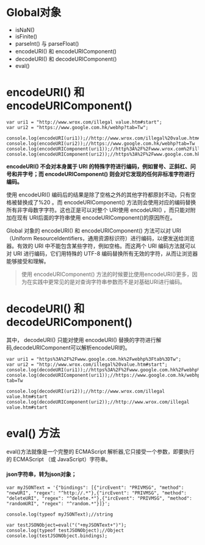 # Global对象

-  isNaN() 
-  isFinite() 
-  parseInt() 与 parseFloat()
-  encodeURI() 和 encodeURIComponent()
-  decodeURI() 和 decodeURIComponent()
-  eval()


# encodeURI() 和 encodeURIComponent()

    var uri1 = "http://www.wrox.com/illegal value.htm#start";
    var uri2 = "https://www.google.com.hk/webhp?tab=Tw";

    console.log(encodeURI(uri1));//http://www.wrox.com/illegal%20value.htm#start
    console.log(encodeURI(uri2));//https://www.google.com.hk/webhp?tab=Tw
    console.log(encodeURIComponent(uri1));//http%3A%2F%2Fwww.wrox.com%2Fillegal%20value.htm%23start
    console.log(encodeURIComponent(uri2));//https%3A%2F%2Fwww.google.com.hk%2Fwebhp%3Ftab%3DTw

**encodeURI() 不会对本身属于 URI 的特殊字符进行编码，例如冒号、正斜杠、问号和井字号；而 encodeURIComponent() 则会对它发现的任何非标准字符进行编码。**

使用 encodeURI() 编码后的结果是除了空格之外的其他字符都原封不动，只有空格被替换成了%20 。而 encodeURIComponent() 方法则会使用对应的编码替换所有非字母数字字符。这也正是可以对整个 URI使用 encodeURI() ，而只能对附加在现有 URI后面的字符串使用 encodeURIComponent()的原因所在。

Global 对象的 encodeURI() 和 encodeURIComponent() 方法可以对 URI（Uniform ResourceIdentifiers，通用资源标识符）进行编码，以便发送给浏览器。有效的 URI 中不能包含某些字符，例如空格。而这两个 URI 编码方法就可以对 URI 进行编码，它们用特殊的 UTF-8 编码替换所有无效的字符，从而让浏览器能够接受和理解。

>使用 encodeURIComponent() 方法的时候要比使用encodeURI()更多，因为在实践中更常见的是对查询字符串参数而不是对基础URI进行编码。

#  decodeURI() 和 decodeURIComponent()

其中， decodeURI() 只能对使用 encodeURI() 替换的字符进行解码,decodeURIComponent可以解析encodeURI的。

    var uri1 = "https%3A%2F%2Fwww.google.com.hk%2Fwebhp%3Ftab%3DTw";
    var uri2 = "http://www.wrox.com/illegal%20value.htm#start";
    console.log(decodeURI(uri1));//https%3A%2F%2Fwww.google.com.hk%2Fwebhp%3Ftab%3DTw
    console.log(decodeURIComponent(uri1));//https://www.google.com.hk/webhp?tab=Tw
    
    console.log(decodeURI(uri2));//http://www.wrox.com/illegal value.htm#start
    console.log(decodeURIComponent(uri2));//http://www.wrox.com/illegal value.htm#start

#  eval() 方法

eval()方法就像是一个完整的 ECMAScript 解析器,它只接受一个参数，即要执行的 ECMAScript （或 JavaScript）字符串。

#### json字符串，转为json对象；

    var myJSONText = '{"bindings": [{"ircEvent": "PRIVMSG", "method": "newURI", "regex": "^http://.*"},{"ircEvent": "PRIVMSG", "method": "deleteURI", "regex": "^delete.*"},{"ircEvent": "PRIVMSG", "method": "randomURI", "regex": "^random.*"}]}';

    console.log(typeof myJSONText);//string

    var testJSONObject=eval("("+myJSONText+")");
    console.log(typeof testJSONObject);//Object
    console.log(testJSONObject.bindings);

